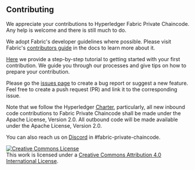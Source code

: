 <!---
Licensed under Creative Commons Attribution 4.0 International License
https://creativecommons.org/licenses/by/4.0/
--->
## Contributing

We appreciate your contributions to Hyperledger Fabric Private Chaincode.
Any help is welcome and there is still much to do. 

We adopt Fabric's developer guidelines where possible. Please visit Fabric's [contributors guide](http://hyperledger-fabric.readthedocs.io/en/latest/CONTRIBUTING.html) in the
docs to learn more about it.

[Here](https://docs.google.com/document/d/1sR7YV3pSYN3NEFiW-2fUqtpsJeJrpC0EWUVtEm0Blcg/edit?usp=sharing) we provide a
step-by-step tutorial to getting started with your first contribution. We guide
you through our processes and give tips on how to prepare your contribution.  

Please go the [issues page](https://github.com/hyperledger/fabric-private-chaincode/issues) to create a bug report
or suggest a new feature.  Feel free to create a push request (PR) and link it to the corresponding issue.

Note that we follow the Hyperledger [Charter](https://www.hyperledger.org/about/charter), particularly, 
all new inbound code contributions to Fabric Private Chaincode shall be made under the Apache License, Version 2.0.
All outbound code will be made available under the Apache License, Version 2.0.

You can also reach us on [Discord](https://discord.gg/hyperledger) in #fabric-private-chaincode.

<a rel="license" href="http://creativecommons.org/licenses/by/4.0/"><img alt="Creative Commons License" style="border-width:0" src="https://i.creativecommons.org/l/by/4.0/88x31.png" /></a><br />This work is licensed under a <a rel="license" href="http://creativecommons.org/licenses/by/4.0/">Creative Commons Attribution 4.0 International License</a>.
